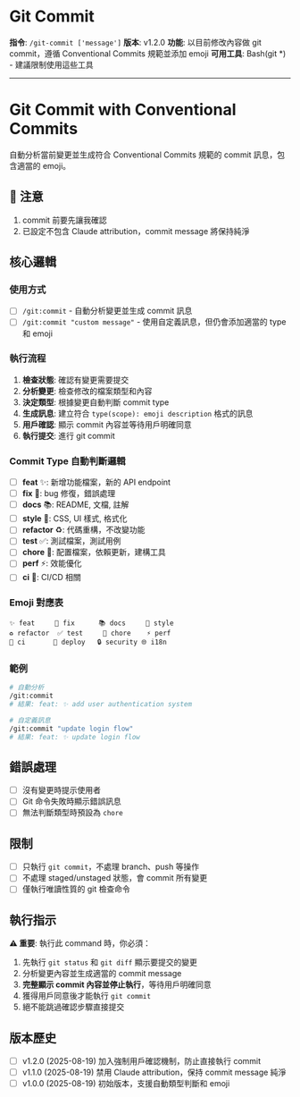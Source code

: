 # Git Commit

**指令**: `/git-commit ['message']`
**版本**: v1.2.0
**功能**: 以目前修改內容做 git commit，遵循 Conventional Commits 規範並添加 emoji
**可用工具**: Bash(git \*) - 建議限制使用這些工具

---

# Git Commit with Conventional Commits

自動分析當前變更並生成符合 Conventional Commits 規範的 commit 訊息，包含適當的 emoji。

## 🚨 注意

1. commit 前要先讓我確認
2. 已設定不包含 Claude attribution，commit message 將保持純淨

## 核心邏輯

### 使用方式

- [ ] `/git:commit` - 自動分析變更並生成 commit 訊息
- [ ] `/git:commit "custom message"` - 使用自定義訊息，但仍會添加適當的 type 和 emoji

### 執行流程

1. **檢查狀態**: 確認有變更需要提交
2. **分析變更**: 檢查修改的檔案類型和內容
3. **決定類型**: 根據變更自動判斷 commit type
4. **生成訊息**: 建立符合 `type(scope): emoji description` 格式的訊息
5. **用戶確認**: 顯示 commit 內容並等待用戶明確同意
6. **執行提交**: 進行 git commit

### Commit Type 自動判斷邏輯

- [ ] **feat** ✨: 新增功能檔案，新的 API endpoint
- [ ] **fix** 🐛: bug 修復，錯誤處理
- [ ] **docs** 📚: README, 文檔, 註解
- [ ] **style** 💄: CSS, UI 樣式, 格式化
- [ ] **refactor** ♻️: 代碼重構，不改變功能
- [ ] **test** ✅: 測試檔案，測試用例
- [ ] **chore** 🔧: 配置檔案，依賴更新，建構工具
- [ ] **perf** ⚡: 效能優化
- [ ] **ci** 👷: CI/CD 相關

### Emoji 對應表

```
✨ feat     🐛 fix      📚 docs     💄 style
♻️ refactor  ✅ test     🔧 chore    ⚡ perf
👷 ci       🚀 deploy   🔒 security 🌐 i18n
```

### 範例

```bash
# 自動分析
/git:commit
# 結果: feat: ✨ add user authentication system

# 自定義訊息
/git:commit "update login flow"
# 結果: feat: ✨ update login flow
```

## 錯誤處理

- [ ] 沒有變更時提示使用者
- [ ] Git 命令失敗時顯示錯誤訊息
- [ ] 無法判斷類型時預設為 `chore`

## 限制

- [ ] 只執行 `git commit`，不處理 branch、push 等操作
- [ ] 不處理 staged/unstaged 狀態，會 commit 所有變更
- [ ] 僅執行唯讀性質的 git 檢查命令

## 執行指示

**⚠️ 重要**: 執行此 command 時，你必須：

1. 先執行 `git status` 和 `git diff` 顯示要提交的變更
2. 分析變更內容並生成適當的 commit message
3. **完整顯示 commit 內容並停止執行**，等待用戶明確同意
4. 獲得用戶同意後才能執行 `git commit`
5. 絕不能跳過確認步驟直接提交

## 版本歷史

- [ ] v1.2.0 (2025-08-19) 加入強制用戶確認機制，防止直接執行 commit
- [ ] v1.1.0 (2025-08-19) 禁用 Claude attribution，保持 commit message 純淨
- [ ] v1.0.0 (2025-08-19) 初始版本，支援自動類型判斷和 emoji
